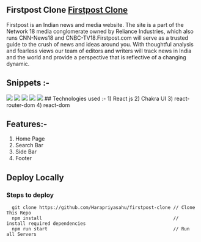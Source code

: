 ## Firstpost  Clone [Firstpost Clone](https://astounding-flan-c883fe.netlify.app/) 
Firstpost is an Indian news and media website. The site is a part of the Network 18 media conglomerate owned by Reliance Industries, which also runs CNN-News18 and CNBC-TV18.Firstpost.com will serve as a trusted guide to the crush of news and ideas around you. With thoughtful analysis and fearless views our team of editors and writers will track news in India and the world and provide a perspective that is reflective of a changing dynamic.
## Snippets :-
<img src="https://www.linkpicture.com/q/Screenshot-276.png"/>
<img src="https://www.linkpicture.com/q/Screenshot-278.png"/>
<img src="https://www.linkpicture.com/q/Screenshot-279.png"/>
<img src="https://www.linkpicture.com/q/Screenshot-283.png"/>
<img src="https://www.linkpicture.com/q/Screenshot-280.png"/>
## Technologies used :-
1) React js
2) Chakra UI
3) react-router-dom
4) react-dom

## Features:-

1) Home Page
2) Search Bar
3) Side Bar
4) Footer

## Deploy Locally

### Steps to deploy
```
  git clone https://github.com/Harapriyasahu/firstpost-clone // Clone This Repo
  npm install                                                // install required dependencies
  npm run start                                              // Run all Servers
